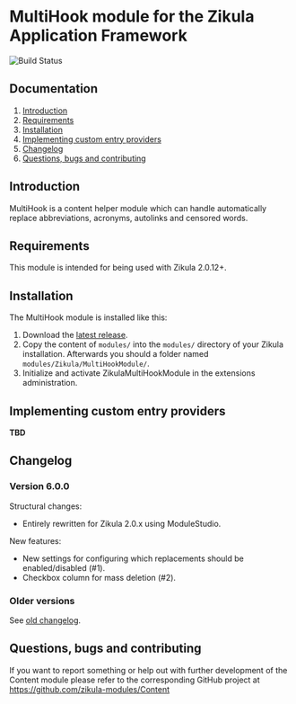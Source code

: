 # MultiHook module for the Zikula Application Framework

![Build Status](http://guite.info:8080/buildStatus/icon?job=Applications_MultiHook/master)


## Documentation

  1. [Introduction](#introduction)
  2. [Requirements](#requirements)
  3. [Installation](#installation)
  4. [Implementing custom entry providers](#entryproviders)
  5. [Changelog](#changelog)
  6. [Questions, bugs and contributing](#contributing)


<a name="introduction" />

## Introduction

MultiHook is a content helper module which can handle automatically replace abbreviations, acronyms, autolinks and censored words.


<a name="requirements" />

## Requirements

This module is intended for being used with Zikula 2.0.12+.


<a name="installation" />

## Installation

The MultiHook module is installed like this:

1. Download the [latest release](https://github.com/zikula-modules/MultiHook/releases/latest).
2. Copy the content of `modules/` into the `modules/` directory of your Zikula installation. Afterwards you should a folder named `modules/Zikula/MultiHookModule/`.
3. Initialize and activate ZikulaMultiHookModule in the extensions administration.


<a name="entryproviders" />

## Implementing custom entry providers

**TBD**


<a name="changelog" />

## Changelog

### Version 6.0.0

Structural changes:
- Entirely rewritten for Zikula 2.0.x using ModuleStudio.

New features:
- New settings for configuring which replacements should be enabled/disabled (#1).
- Checkbox column for mass deletion (#2).

### Older versions

See [old changelog](https://github.com/zikula-modules/MultiHook/blob/5.x-old/docs/changelog.txt).


<a name="contributing" />

## Questions, bugs and contributing

If you want to report something or help out with further development of the Content module please refer
to the corresponding GitHub project at https://github.com/zikula-modules/Content

